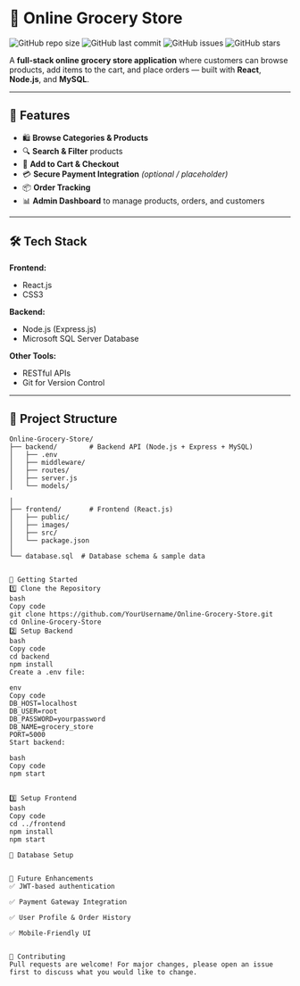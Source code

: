 # 🛒 Online Grocery Store

![GitHub repo size](https://img.shields.io/github/repo-size/NayabShahbaz/Online-Grocery-Store?color=green)
![GitHub last commit](https://img.shields.io/github/last-commit/NayabShahbaz/Online-Grocery-Store?color=orange)
![GitHub issues](https://img.shields.io/github/issues/NayabShahbaz/Online-Grocery-Store?color=red)
![GitHub stars](https://img.shields.io/github/stars/NayabShahbaz/Online-Grocery-Store?style=social)

A **full-stack online grocery store application** where customers can browse products, add items to the cart, and place orders — built with **React**, **Node.js**, and **MySQL**.

---

## 📌 Features

- 🛍 **Browse Categories & Products**
- 🔍 **Search & Filter** products
- 🛒 **Add to Cart & Checkout**
- 💳 **Secure Payment Integration** *(optional / placeholder)*
- 📦 **Order Tracking**
- 📊 **Admin Dashboard** to manage products, orders, and customers

---

## 🛠 Tech Stack

**Frontend:**  
- React.js  
- CSS3 

**Backend:**  
- Node.js (Express.js)  
- Microsoft SQL Server Database  

**Other Tools:**  
- RESTful APIs
- Git for Version Control

---

## 📂 Project Structure

```plaintext
Online-Grocery-Store/
├── backend/        # Backend API (Node.js + Express + MySQL)
│   ├── .env
│   ├── middleware/
│   ├── routes/
│   ├── server.js
│   └── models/

│
├── frontend/       # Frontend (React.js)
│   ├── public/
│   ├── images/
│   ├── src/
│   └── package.json
│
└── database.sql  # Database schema & sample data


🚀 Getting Started
1️⃣ Clone the Repository
bash
Copy code
git clone https://github.com/YourUsername/Online-Grocery-Store.git
cd Online-Grocery-Store
2️⃣ Setup Backend
bash
Copy code
cd backend
npm install
Create a .env file:

env
Copy code
DB_HOST=localhost
DB_USER=root
DB_PASSWORD=yourpassword
DB_NAME=grocery_store
PORT=5000
Start backend:

bash
Copy code
npm start


3️⃣ Setup Frontend
bash
Copy code
cd ../frontend
npm install
npm start

💾 Database Setup


📌 Future Enhancements
✅ JWT-based authentication

✅ Payment Gateway Integration

✅ User Profile & Order History

✅ Mobile-Friendly UI


🤝 Contributing
Pull requests are welcome! For major changes, please open an issue first to discuss what you would like to change.

